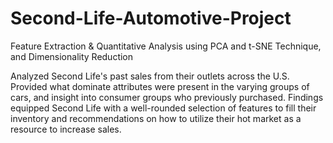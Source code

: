 # Second-Life-Automotive-Project
Feature Extraction &amp; Quantitative Analysis using PCA and t-SNE Technique, and Dimensionality Reduction

Analyzed Second Life's past sales from their outlets across the U.S. Provided what dominate attributes were present in the varying groups of cars, and insight into consumer groups who previously purchased. Findings equipped Second Life with a well-rounded selection of features to fill their inventory and recommendations on how to utilize their hot market as a resource to increase sales.
